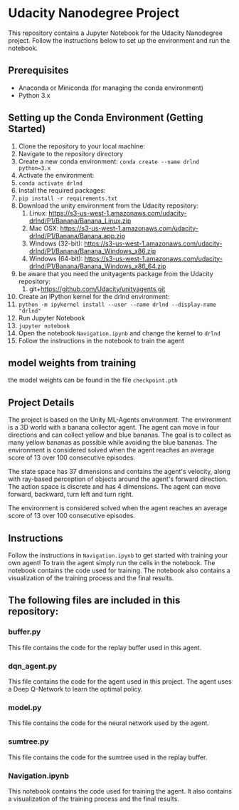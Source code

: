 
# Udacity Nanodegree Project

This repository contains a Jupyter Notebook for the Udacity Nanodegree project. Follow the instructions below to set up the environment and run the notebook.

## Prerequisites

- Anaconda or Miniconda (for managing the conda environment)
- Python 3.x

## Setting up the Conda Environment (Getting Started)

1. Clone the repository to your local machine:
2. Navigate to the repository directory
3.  Create a new conda environment:
    `conda create --name drlnd python=3.x`
4. Activate the environment:
5. `conda activate drlnd`
6. Install the required packages:
7. `pip install -r requirements.txt`
8. Download the unity environment from the Udacity repository:
   1. Linux: https://s3-us-west-1.amazonaws.com/udacity-drlnd/P1/Banana/Banana_Linux.zip
   2. Mac OSX: https://s3-us-west-1.amazonaws.com/udacity-drlnd/P1/Banana/Banana.app.zip
   3. Windows (32-bit): https://s3-us-west-1.amazonaws.com/udacity-drlnd/P1/Banana/Banana_Windows_x86.zip
   4. Windows (64-bit): https://s3-us-west-1.amazonaws.com/udacity-drlnd/P1/Banana/Banana_Windows_x86_64.zip
9. be aware that you need the unityagents package from the Udacity repository: 
   1. git+https://github.com/Udacity/unityagents.git
10. Create an IPython kernel for the drlnd environment:
11. `python -m ipykernel install --user --name drlnd --display-name "drlnd"`
12. Run Jupyter Notebook
13. `jupyter notebook`
14. Open the notebook `Navigation.ipynb` and change the kernel to `drlnd`
15. Follow the instructions in the notebook to train the agent

## model weights from training
the model weights can be found in the file `checkpoint.pth`

## Project Details
The project is based on the Unity ML-Agents environment. The environment is a 3D world with a banana collector agent. The agent can move in four directions and can collect yellow and blue bananas. The goal is to collect as many yellow bananas as possible while avoiding the blue bananas. The environment is considered solved when the agent reaches an average score of 13 over 100 consecutive episodes.

The state space has 37 dimensions and contains the agent's velocity, along with ray-based perception of objects around the agent's forward direction. The action space is discrete and has 4 dimensions. The agent can move forward, backward, turn left and turn right.

The environment is considered solved when the agent reaches an average score of 13 over 100 consecutive episodes.

## Instructions

Follow the instructions in `Navigation.ipynb` to get started with training your own agent! To train the agent simply run the cells in the notebook. The notebook contains the code used for training. The notebook also contains a visualization of the training process and the final results.

## The following files are included in this repository:

### buffer.py
This file contains the code for the replay buffer used in this agent.

### dqn_agent.py
This file contains the code for the agent used in this project. The agent uses a Deep Q-Network to learn the optimal policy.

### model.py
This file contains the code for the neural network used by the agent.

### sumtree.py
This file contains the code for the sumtree used in the replay buffer.

### Navigation.ipynb
This notebook contains the code used for training the agent. It also contains a visualization of the training process and the final results.